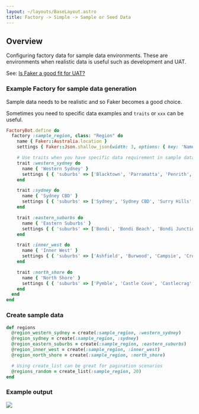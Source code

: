 ```yaml
---
layout: ~/layouts/BaseLayout.astro
title: Factory -> Simple -> Sample or Seed Data
---
```


## Overview

Configuring factory data for sample data environments. These are environments when realistic data is useful such as development and UAT.

<!-- May want to implement this as a tip so that the link is just for more information -->
See: [Is Faker a good fit for UAT?](http://localhost:3002/ruby/gems/faker-with-factory-bot/static-vs-random-data-in-tests#when-to-use-faker)

### Example Factory for sample data generation

Sample data needs to be realistic and so Faker becomes a good choice.

Sometimes you need to specific data examples and `traits` or `xxx` can be useful.

```ruby
FactoryBot.define do
  factory :sample_region, class: "Region" do
    name { Faker::Australia.location }
    settings { Faker::Json.shallow_json(width: 3, options: { key: 'Name.first_name', value: 'Name.last_name' }) }

    # Use traits when you have specific data requirement in sample data
    trait :western_sydney do
      name { 'Western Sydney' }
      settings { { 'suburbs' => ['Blacktown', 'Parramatta', 'Penrith', 'Campbelltown', 'Liverpool'] } }
    end

    trait :sydney do
      name { 'Sydney CBD' }
      settings { { 'suburbs' => ['Sydney', 'Sydney CBD', 'Surry Hills', 'Darling Harbour', 'Barangaroo'] } }
    end

    trait :eastern_suburbs do
      name { 'Eastern Suburbs' }
      settings { { 'suburbs' => ['Bondi', 'Bondi Beach', 'Bondi Junction', 'Bronte', 'Coogee', 'Darlinghurst'] }}
    end

    trait :inner_west do
      name { 'Inner West' }
      settings { { 'suburbs' => ['Ashfield', 'Burwood', 'Campsie', 'Croydon', 'Newtown'] } }
    end

    trait :north_shore do
      name { 'North Shore' }
      settings { { 'suburbs' => ['Pymble', 'Castle Cove', 'Castlecrag', 'Chatswood', 'Crows Nest', 'Cremorne'] } }
    end
  end
end
```

### Create sample data

```ruby
def regions
  @region_western_sydney = create(:sample_region, :western_sydney)
  @region_sydney = create(:sample_region, :sydney)
  @region_eastern_suburbs = create(:sample_region, :eastern_suburbs)
  @region_inner_west = create(:sample_region, :inner_west)
  @region_north_shore = create(:sample_region, :north_shore)

  # Using create_list can be great for pagination scenarios
  @regions_random = create_list(:sample_region, 20)
end
```

### Example output

![](/images/ruby/gems/faker-with-factory-bot/factory-simple-model-sample-test-example.png)